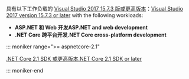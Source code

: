 <span data-ttu-id="691fc-101">具有以下工作负载的 [Visual Studio 2017 15.7.3 版或更高版本](https://www.microsoft.com/net/download/windows)：</span><span class="sxs-lookup"><span data-stu-id="691fc-101">[Visual Studio 2017 version 15.7.3 or later](https://www.microsoft.com/net/download/windows) with the following workloads:</span></span>

* <span data-ttu-id="691fc-102">**ASP.NET 和 Web 开发**</span><span class="sxs-lookup"><span data-stu-id="691fc-102">**ASP.NET and web development**</span></span>
* <span data-ttu-id="691fc-103">**.NET Core 跨平台开发**</span><span class="sxs-lookup"><span data-stu-id="691fc-103">**.NET Core cross-platform development**</span></span>

::: moniker range=">= aspnetcore-2.1"

[<span data-ttu-id="691fc-104">.NET Core 2.1 SDK 或更高版本</span><span class="sxs-lookup"><span data-stu-id="691fc-104">.NET Core 2.1 SDK or later</span></span>](https://www.microsoft.com/net/download/windows)

::: moniker-end

